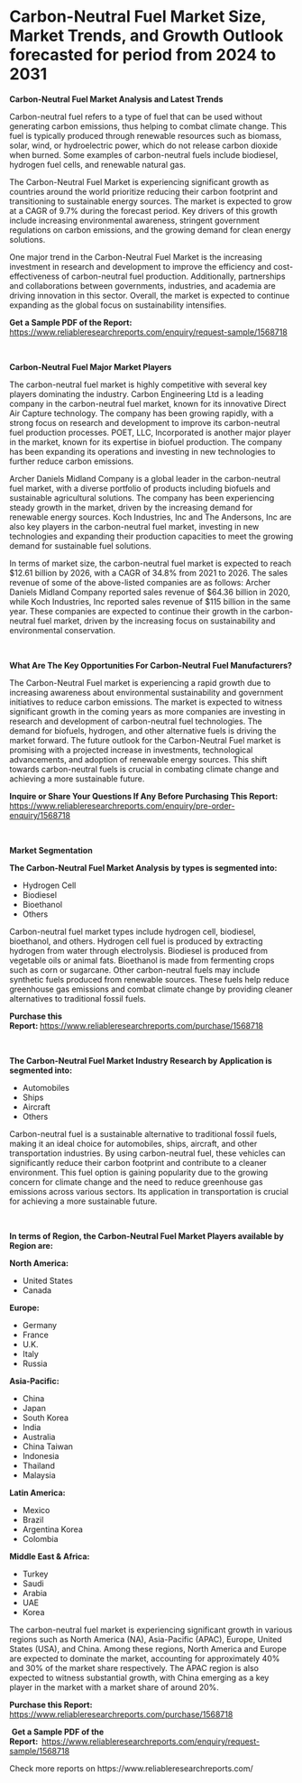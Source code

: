 <p><h1>Carbon-Neutral Fuel Market Size, Market Trends, and Growth Outlook forecasted for period from 2024 to 2031</h1></p><p><strong>Carbon-Neutral Fuel Market Analysis and Latest Trends</strong></p>
<p><p>Carbon-neutral fuel refers to a type of fuel that can be used without generating carbon emissions, thus helping to combat climate change. This fuel is typically produced through renewable resources such as biomass, solar, wind, or hydroelectric power, which do not release carbon dioxide when burned. Some examples of carbon-neutral fuels include biodiesel, hydrogen fuel cells, and renewable natural gas.</p><p>The Carbon-Neutral Fuel Market is experiencing significant growth as countries around the world prioritize reducing their carbon footprint and transitioning to sustainable energy sources. The market is expected to grow at a CAGR of 9.7% during the forecast period. Key drivers of this growth include increasing environmental awareness, stringent government regulations on carbon emissions, and the growing demand for clean energy solutions.</p><p>One major trend in the Carbon-Neutral Fuel Market is the increasing investment in research and development to improve the efficiency and cost-effectiveness of carbon-neutral fuel production. Additionally, partnerships and collaborations between governments, industries, and academia are driving innovation in this sector. Overall, the market is expected to continue expanding as the global focus on sustainability intensifies.</p></p>
<p><strong>Get a Sample PDF of the Report:&nbsp;</strong> <a href="https://www.reliableresearchreports.com/enquiry/request-sample/1568718">https://www.reliableresearchreports.com/enquiry/request-sample/1568718</a></p>
<p>&nbsp;</p>
<p><strong>Carbon-Neutral Fuel Major Market Players</strong></p>
<p><p>The carbon-neutral fuel market is highly competitive with several key players dominating the industry. Carbon Engineering Ltd is a leading company in the carbon-neutral fuel market, known for its innovative Direct Air Capture technology. The company has been growing rapidly, with a strong focus on research and development to improve its carbon-neutral fuel production processes. POET, LLC, Incorporated is another major player in the market, known for its expertise in biofuel production. The company has been expanding its operations and investing in new technologies to further reduce carbon emissions.</p><p>Archer Daniels Midland Company is a global leader in the carbon-neutral fuel market, with a diverse portfolio of products including biofuels and sustainable agricultural solutions. The company has been experiencing steady growth in the market, driven by the increasing demand for renewable energy sources. Koch Industries, Inc and The Andersons, Inc are also key players in the carbon-neutral fuel market, investing in new technologies and expanding their production capacities to meet the growing demand for sustainable fuel solutions.</p><p>In terms of market size, the carbon-neutral fuel market is expected to reach $12.61 billion by 2026, with a CAGR of 34.8% from 2021 to 2026. The sales revenue of some of the above-listed companies are as follows: Archer Daniels Midland Company reported sales revenue of $64.36 billion in 2020, while Koch Industries, Inc reported sales revenue of $115 billion in the same year. These companies are expected to continue their growth in the carbon-neutral fuel market, driven by the increasing focus on sustainability and environmental conservation.</p></p>
<p>&nbsp;</p>
<p><strong>What Are The Key Opportunities For Carbon-Neutral Fuel Manufacturers?</strong></p>
<p><p>The Carbon-Neutral Fuel market is experiencing a rapid growth due to increasing awareness about environmental sustainability and government initiatives to reduce carbon emissions. The market is expected to witness significant growth in the coming years as more companies are investing in research and development of carbon-neutral fuel technologies. The demand for biofuels, hydrogen, and other alternative fuels is driving the market forward. The future outlook for the Carbon-Neutral Fuel market is promising with a projected increase in investments, technological advancements, and adoption of renewable energy sources. This shift towards carbon-neutral fuels is crucial in combating climate change and achieving a more sustainable future.</p></p>
<p><strong>Inquire or Share Your Questions If Any Before Purchasing This Report:</strong> <a href="https://www.reliableresearchreports.com/enquiry/pre-order-enquiry/1568718">https://www.reliableresearchreports.com/enquiry/pre-order-enquiry/1568718</a></p>
<p>&nbsp;</p>
<p><strong>Market Segmentation</strong></p>
<p><strong>The Carbon-Neutral Fuel Market Analysis by types is segmented into:</strong></p>
<p><ul><li>Hydrogen Cell</li><li>Biodiesel</li><li>Bioethanol</li><li>Others</li></ul></p>
<p><p>Carbon-neutral fuel market types include hydrogen cell, biodiesel, bioethanol, and others. Hydrogen cell fuel is produced by extracting hydrogen from water through electrolysis. Biodiesel is produced from vegetable oils or animal fats. Bioethanol is made from fermenting crops such as corn or sugarcane. Other carbon-neutral fuels may include synthetic fuels produced from renewable sources. These fuels help reduce greenhouse gas emissions and combat climate change by providing cleaner alternatives to traditional fossil fuels.</p></p>
<p><strong>Purchase this Report:&nbsp;</strong><a href="https://www.reliableresearchreports.com/purchase/1568718">https://www.reliableresearchreports.com/purchase/1568718</a></p>
<p>&nbsp;</p>
<p><strong>The Carbon-Neutral Fuel Market Industry Research by Application is segmented into:</strong></p>
<p><ul><li>Automobiles</li><li>Ships</li><li>Aircraft</li><li>Others</li></ul></p>
<p><p>Carbon-neutral fuel is a sustainable alternative to traditional fossil fuels, making it an ideal choice for automobiles, ships, aircraft, and other transportation industries. By using carbon-neutral fuel, these vehicles can significantly reduce their carbon footprint and contribute to a cleaner environment. This fuel option is gaining popularity due to the growing concern for climate change and the need to reduce greenhouse gas emissions across various sectors. Its application in transportation is crucial for achieving a more sustainable future.</p></p>
<p>&nbsp;</p>
<p><strong>In terms of Region, the Carbon-Neutral Fuel Market Players available by Region are:</strong></p>
<p>
    <p> <strong> North America: </strong>
        <ul>
            <li>United States</li>
            <li>Canada</li>
        </ul>
        </p> 
    <p> <strong> Europe: </strong>
        <ul>
            <li>Germany</li>
            <li>France</li>
            <li>U.K.</li>
            <li>Italy</li>
            <li>Russia</li>
        </ul>
        </p> 
    <p> <strong> Asia-Pacific: </strong>
        <ul>
            <li>China</li>
            <li>Japan</li>
            <li>South Korea</li>
            <li>India</li>
            <li>Australia</li>
            <li>China Taiwan</li>
            <li>Indonesia</li>
            <li>Thailand</li>
            <li>Malaysia</li>
        </ul>
        </p> 
    <p> <strong> Latin America: </strong>
        <ul>
            <li>Mexico</li>
            <li>Brazil</li>
            <li>Argentina Korea</li>
            <li>Colombia</li>
        </ul>
        </p> 
    <p> <strong> Middle East & Africa: </strong>
        <ul>
            <li>Turkey</li>
            <li>Saudi</li>
            <li>Arabia</li>
            <li>UAE</li>
            <li>Korea</li>
        </ul>
    </p>
    </p>
<p><p>The carbon-neutral fuel market is experiencing significant growth in various regions such as North America (NA), Asia-Pacific (APAC), Europe, United States (USA), and China. Among these regions, North America and Europe are expected to dominate the market, accounting for approximately 40% and 30% of the market share respectively. The APAC region is also expected to witness substantial growth, with China emerging as a key player in the market with a market share of around 20%.</p></p>
<p><strong>Purchase this Report: </strong><a href="https://www.reliableresearchreports.com/purchase/1568718">https://www.reliableresearchreports.com/purchase/1568718</a></p>
<p>&nbsp;<strong>Get a Sample PDF of the Report:&nbsp;&nbsp;</strong><a href="https://www.reliableresearchreports.com/enquiry/request-sample/1568718">https://www.reliableresearchreports.com/enquiry/request-sample/1568718</a></p>
<p><strong></strong></p>
<p>Check more reports on https://www.reliableresearchreports.com/</p>